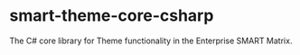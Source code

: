 # smart-theme-core-csharp
The C# core library for Theme functionality in the Enterprise SMART Matrix.
